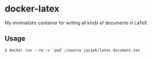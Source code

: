 # docker-latex

My minimalistic container for writing all kinds of documents in LaTeX.

## Usage

```
$ docker run --rm -v `pwd`:/source jasiek/latex document.tex
```
